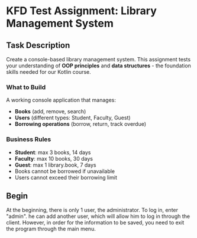 # KFD Test Assignment: Library Management System

## Task Description

Create a console-based library management system. This assignment tests your understanding of **OOP principles** and **data structures** - the foundation skills needed for our Kotlin course.

### What to Build
A working console application that manages:
- **Books** (add, remove, search)
- **Users** (different types: Student, Faculty, Guest) 
- **Borrowing operations** (borrow, return, track overdue)

### Business Rules
- **Student**: max 3 books, 14 days
- **Faculty**: max 10 books, 30 days  
- **Guest**: max 1 library.book, 7 days
- Books cannot be borrowed if unavailable
- Users cannot exceed their borrowing limit

## Begin

At the beginning, there is only 1 user, the administrator. To log in, enter "admin".
he can add another user, which will allow him to log in through the client. However, in order for the information to be saved, you need to exit the program through the main menu.